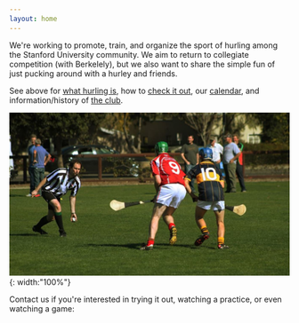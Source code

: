 ```yaml
---
layout: home
---
```


We're working to promote, train, and organize the sport of hurling
among the Stanford University community.
We aim to return to collegiate competition (with Berkelely), 
but we also want to share the simple fun of just pucking around with a hurley
and friends.

See above for 
[what hurling is](/hurling),
how to [check it out](/check-it-out),
our [calendar](/calendar),
and information/history of [the club](/club-info).

![Stanford and Berkeley face of in one of the first collegiate matches](assets/stanford-berkeley-clash.jpg){: width:"100%"}

Contact us if you're interested in trying it out, watching a practice, or 
even watching a game:

